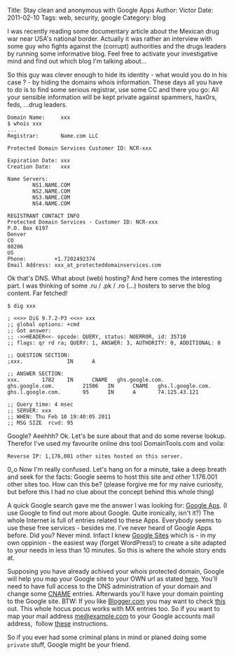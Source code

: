 Title: Stay clean and anonymous with Google Apps
Author: Victor
Date: 2011-02-10
Tags: web, security, google
Category: blog

I was recently reading some documentary article about the Mexican drug war near USA's national border. Actually it was rather an interview with some guy who fights against the (corrupt) authorities and the drugs leaders by running some informative blog. Feel free to activate your investigative mind and find out which blog I'm talking about...

So this guy was clever enough to hide its identity - what would you do in his case ? - by hiding the domains whois information. These days all you have to do is to find some serious registrar, use some CC and there you go: All your sensible information will be kept private against spammers, hax0rs, feds, ...drug leaders.


~~~.shell
Domain Name:     xxx
$ whois xxx
...
Registrar:       Name.com LLC

Protected Domain Services Customer ID: NCR-xxx

Expiration Date: xxx
Creation Date:   xxx

Name Servers:
        NS1.NAME.COM
        NS2.NAME.COM
        NS3.NAME.COM
        NS4.NAME.COM

REGISTRANT CONTACT INFO
Protected Domain Services - Customer ID: NCR-xxx
P.O. Box 6197
Denver
CO
80206
US
Phone:         +1.7202492374 
Email Address: xxx_at_protecteddomainservices.com
~~~

Ok that's DNS. What about (web) hosting? And here comes the interesting part. I was thinking of some .ru / .pk / .ro (...) hosters to serve the blog content. Far fetched!

~~~.shell
$ dig xxx

; <<>> DiG 9.7.2-P3 <<>> xxx
;; global options: +cmd
;; Got answer:
;; ->>HEADER<<- opcode: QUERY, status: NOERROR, id: 35710
;; flags: qr rd ra; QUERY: 1, ANSWER: 3, AUTHORITY: 0, ADDITIONAL: 0

;; QUESTION SECTION:
;xxx.              IN      A

;; ANSWER SECTION:
xxx.       1782    IN      CNAME   ghs.google.com.
ghs.google.com.         21506   IN      CNAME   ghs.l.google.com.
ghs.l.google.com.       95      IN      A       74.125.43.121

;; Query time: 4 msec
;; SERVER: xxx
;; WHEN: Thu Feb 10 19:40:05 2011
;; MSG SIZE  rcvd: 95
~~~

Google? Aeehhh? Ok. Let's be sure about that and do some reverse lookup. Therefor I've used my favourite online dns tool DomainTools.com and voila:

~~~
Reverse IP: 1,176,001 other sites hosted on this server.
~~~

0_o Now I'm really confused. Let's hang on for a minute, take a deep breath and seek for the facts: Google seems to host this site and other 1.176.001 other sites too. How can this be? (please forgive me for my naive curiosity, but before this I had no clue about the concept behind this whole thing)

A quick Google search gave me the answer I was looking for: [Google Aps][1]. (I use Google to find out more about Google. Quite ironically, isn't it?) The whole Internet is full of entries related to these Apps. Everybody seems to use these free services - besides me. I've never heard of Google Apps before. Did you? Never mind. Infact I knew [Google Sites][2] which is - in my own oppinion - the easiest way (forget WordPress!) to create a site adapted to your needs in less than 10 minutes. So this is where the whole story ends at.

Supposing you have already achived your whois protected domain, Google will help you map your Google site to your OWN url as stated [here][3]. You'll need to have full access to the DNS administration of your domain and change some [CNAME][4] entries. Afterwards you'll have your domain pointing to the Google site. BTW: If you like [Blogger.com][5] you may want to check [this][6] out. This whole hocus pocus works with MX entries too. So if you want to map your mail address me@example.com to your Google accounts mail address,  follow [these][7] instructions.

So if you ever had some criminal plans in mind or planed doing some `private` stuff, Google might be your friend.

 [1]: http://www.google.com/apps/
 [2]: http://www.google.com/sites/overview.html
 [3]: http://www.google.com/support/sites/bin/answer.py?hl=en&answer=99448
 [4]: http://en.wikipedia.org/wiki/CNAME_record
 [5]: http://blogger.com
 [6]: http://www.google.com/support/blogger/bin/answer.py?hl=en&answer=55373
 [7]: http://www.google.com/support/a/bin/answer.py?hl=en&answer=33352
